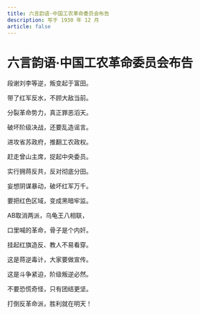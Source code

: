 ```yaml
---
title: 六言韵语·中国工农革命委员会布告
description: 写于 1930 年 12 月
article: false
---
```


# 六言韵语·中国工农革命委员会布告

段谢刘李等逆，叛变起于富田。

带了红军反水，不顾大敌当前。

分裂革命势力，真正罪恶滔天。

破坏阶级决战，还要乱造谣言。

进攻省苏政府，推翻工农政权。

赶走曾山主席，捉起中央委员。

实行拥蒋反共，反对彻底分田。

妄想阴谋暴动，破坏红军万千。

要把红色区域，变成黑暗牢监。

AB取消两派，乌龟王八相联，

口里喊的革命，骨子是个内奸。

挂起红旗造反、教人不易看穿。

这是蒋逆毒计，大家要做宣传。

这是斗争紧迫，阶级叛逆必然。

不要恐慌奇怪，只有团结更坚。

打倒反革命派，胜利就在明天！

